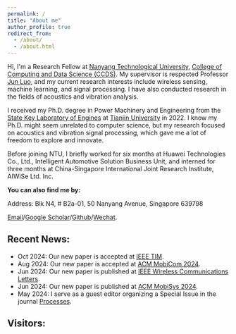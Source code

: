 ```yaml
---
permalink: /
title: "About me"
author_profile: true
redirect_from: 
  - /about/
  - /about.html
---
```


Hi, I'm a Research Fellow at [Nanyang Technological University](https://www.ntu.edu.sg/), [College of Computing and Data Science (CCDS)](https://www.ntu.edu.sg/computing). My supervisor is respected Professor [Jun Luo](https://dr.ntu.edu.sg/cris/rp/rp01107), and my current research interests include wireless sensing, machine learning, and signal processing. I have also conducted research in the fields of acoustics and vibration analysis.

I received my Ph.D. degree in Power Machinery and Engineering from the [State Key Laboratory of Engines](https://www.tju.edu.cn/info/1058/1442.htm) at [Tianjin University](https://www.tju.edu.cn/) in 2022. I know my Ph.D. might seem unrelated to computer science, but my research focused on acoustics and vibration signal processing, which gave me a lot of freedom to explore and innovate.

Before joining NTU, I briefly worked for six months at Huawei Technologies Co., Ltd., Intelligent Automotive Solution Business Unit, and interned for three months at China-Singapore International Joint Research Institute, AIWiSe Ltd. Inc.

**You can also find me by:**

Address: Blk N4, # B2a-01, 50 Nanyang Avenue, Singapore 639798

[Email](mailto:l.xin@ntu.edu.sg)/[Google Scholar](https://scholar.google.com/citations?user=qSy0jogAAAAJ&hl=en)/[Github](https://github.com/MadFrogL)/[Wechat](../images/Wechat.jpg).


## Recent News:
+ Oct 2024: Our new paper is accepted at [IEEE TIM](https://ieeexplore.ieee.org/abstract/document/10736432).
+ Aug 2024: Our new paper is accepted at [ACM MobiCom 2024](https://www.researchgate.net/profile/Jun-Luo-10/publication/383396909_Beamforming_made_Malicious_Manipulating_Wi-Fi_Traffic_via_Beamform-ing_Feedback_Forgery/links/66ce79eb64f7bf7b19450153/Beamforming-made-Malicious-Manipulating-Wi-Fi-Traffic-via-Beamform-ing-Feedback-Forgery.pdf).
+ Jun 2024: Our new paper is published at [IEEE Wireless Communications Letters](https://ieeexplore.ieee.org/abstract/document/10551398).
+ Jun 2024: Our new paper is published at [ACM MobiSys 2024](https://dl.acm.org/doi/abs/10.1145/3643832.3661889).
+ May 2024: I serve as a guest editor organizing a Special Issue in the journal [Processes](https://www.mdpi.com/journal/processes/special_issues/66PX93378U).

<!--
## Working State:
<a href="https://git.io/streak-stats"><img src="https://streak-stats.demolab.com?user=MadFrogL&mode=weekly" alt="GitHub Streak" /></a>

<img align="center" src="https://github-readme-stats.vercel.app/api/top-langs/?username=MadFrogL&theme=transparent&hide_border=true&layout=donut-vertical&langs_count=6" />
 -->

## Visitors:
<script type='text/javascript' id='clustrmaps' src='//cdn.clustrmaps.com/map_v2.js?cl=ffffff&w=300&t=n&d=LH5PmHjr6h4ApcKK5c3RcaBP6l2O1OzOoPOmT_O_etI&co=2d78ad&cmo=3acc3a&cmn=ff5353&ct=ffffff'></script>
